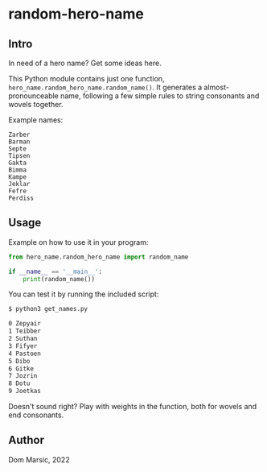 # random-hero-name

## Intro

In need of a hero name? Get some ideas here.

This Python module contains just one function, `hero_name.random_hero_name.random_name()`. It generates a almost-pronounceable name, following a few simple rules to string consonants and wovels together.

Example names:

```
Zarber
Barman
Septe
Tipsen
Gakta
Bimma
Kampe
Jeklar
Fefre
Perdiss
```

## Usage

Example on how to use it in your program:

```python
from hero_name.random_hero_name import random_name

if __name__ == '__main__':
    print(random_name())
```

You can test it by running the included script:

```bash
$ python3 get_names.py

0 Zepyair
1 Teibber
2 Suthan
3 Fifyer
4 Pastoen
5 Dibo
6 Gitke
7 Jozrin
8 Dotu
9 Joetkas
```

Doesn't sound right? Play with weights in the function, both for wovels and end consonants.

## Author

Dom Marsic, 2022
